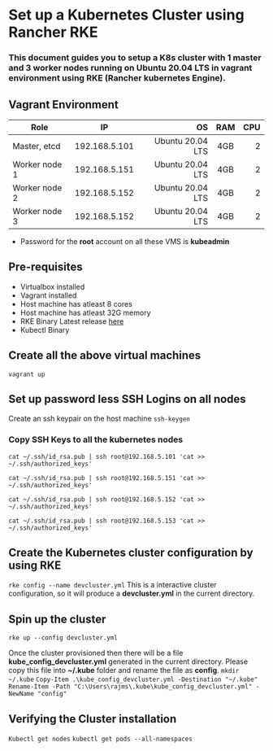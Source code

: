 # Set up a Kubernetes Cluster using Rancher RKE
### This document guides you to setup a K8s cluster with 1 master and 3 worker nodes running on Ubuntu 20.04 LTS in vagrant environment using RKE (Rancher kubernetes Engine).

## Vagrant Environment
| Role          | IP            | OS               | RAM   | CPU  |
| ------------- |:-------------:| ----------------:|:-----:|-----:|
| Master, etcd  | 192.168.5.101 | Ubuntu 20.04 LTS | 4GB    | 2   |
| Worker node 1 | 192.168.5.151 | Ubuntu 20.04 LTS | 4GB    | 2   |
| Worker node 2 | 192.168.5.152 | Ubuntu 20.04 LTS | 4GB    | 2   |
| Worker node 3 | 192.168.5.152 | Ubuntu 20.04 LTS | 4GB    | 2   |

* Password for the **root** account on all these VMS is **kubeadmin**

## Pre-requisites
   * Virtualbox installed
   * Vagrant installed
   * Host machine has atleast 8 cores
   * Host machine has atleast 32G memory
   * RKE Binary Latest release [here](https://github.com/rancher/rke/releases/)
   * Kubectl Binary

## Create all the above virtual machines
`vagrant up`

## Set up password less SSH Logins on all nodes
Create an ssh keypair on the host machine
`ssh-keygen`

### Copy SSH Keys to all the kubernetes nodes 
`cat ~/.ssh/id_rsa.pub | ssh root@192.168.5.101 'cat >> ~/.ssh/authorized_keys' ` 

`cat ~/.ssh/id_rsa.pub | ssh root@192.168.5.151 'cat >> ~/.ssh/authorized_keys' `  

`cat ~/.ssh/id_rsa.pub | ssh root@192.168.5.152 'cat >> ~/.ssh/authorized_keys' `
    
`cat ~/.ssh/id_rsa.pub | ssh root@192.168.5.153 'cat >> ~/.ssh/authorized_keys' `  

## Create the Kubernetes cluster configuration by using RKE 
`rke config --name devcluster.yml`
This is a interactive cluster configuration, so it will produce a **devcluster.yml** in the current directory.

## Spin up the cluster 
`rke up --config devcluster.yml`

Once the cluster provisioned then there will be a file **kube_config_devcluster.yml** generated in the current directory. Please copy this file into **~/.kube** folder and rename the file as **config**.
`mkdir ~/.kube`
`Copy-Item .\kube_config_devcluster.yml -Destination "~/.kube"`
`Rename-Item -Path "C:\Users\rajms\.kube\kube_config_devcluster.yml" -NewName "config"`

## Verifying the Cluster installation
`Kubectl get nodes`
`kubectl get pods --all-namespaces`

